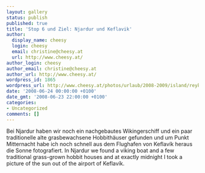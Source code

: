 ```yaml
---
layout: gallery
status: publish
published: true
title: 'Stop 6 und Ziel: Njardur und Keflavik'
author:
  display_name: cheesy
  login: cheesy
  email: christine@cheesy.at
  url: http://www.cheesy.at/
author_login: cheesy
author_email: christine@cheesy.at
author_url: http://www.cheesy.at/
wordpress_id: 1865
wordpress_url: http://www.cheesy.at/photos/urlaub/2008-2009/island/reykjavik-flughafen/njardur-und-keflavik/
date: '2008-06-24 00:00:00 +0100'
date_gmt: '2008-06-23 22:00:00 +0100'
categories:
- Uncategorized
comments: []
---
```

<!--:de-->Bei Njardur haben wir noch ein nachgebautes Wikingerschiff und ein paar traditionelle alte grasbewachsene Hobbithäuser gefunden und um Punkt Mitternacht habe ich noch schnell aus dem Flughafen von Keflavík heraus die Sonne fotografiert.
<!--:--><!--:en-->In Njardur we found a viking boat and a few traditional grass-grown hobbit houses and at exactly midnight I took a picture of the sun out of the airport of Keflavík.
<!--:-->
